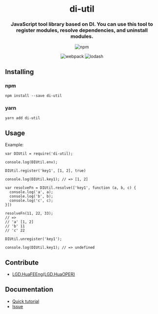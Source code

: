 <h1 align="center">di-util</h1>

<h3 align="center">JavaScript tool library based on DI. You can use this tool to register modules, resolve dependencies, and uninstall modules.</h3>

<div align="center">

![npm](https://img.shields.io/npm/dt/di-util)
<!-- ![MIT](https://img.shields.io/badge/license-MIT-000000.svg) -->
![webpack](https://img.shields.io/badge/webpack-4-blue.svg)
![lodash](https://img.shields.io/badge/lodash-4.17.15-green.svg)

</div>

## Installing

### npm

```
npm install --save di-util
```

### yarn

```
yarn add di-util
```

## Usage

Example:

```
var DIUtil = require('di-util);

console.log(DIUtil.env);

DIUtil.register('key1', [1, 2], true)

console.log(DIUtil.key1); // => [1, 2]

var resolveFn = DIUtil.resolve(['key1', function (a, b, c) {
  console.log('a', a);
  console.log('b', b);
  console.log('c', c);
}])

resolveFn(11, 22, 33);
// =>
// 'a' [1, 2]
// 'b' 11
// 'c' 22

DIUtil.unregister('key1');

console.log(DIUtil.key1); // => undefined
```

## Contribute

- [LGD.HuaFEEng(LGD.HuaOPER)][blog]

## Documentation

- [Quick tutorial](https://github.com/LGDHuaOPER/di-util#readme)
- [Issue](https://github.com/LGDHuaOPER/di-util/issues)

[blog]: https://lgdhuaoper.github.io/ '敬昭的博客'
